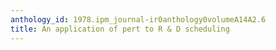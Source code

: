 ```yaml
---
anthology_id: 1978.ipm_journal-ir0anthology0volumeA14A2.6
title: An application of pert to R & D scheduling
---
```


